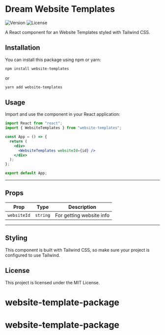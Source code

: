 # Dream Website Templates

![Version](https://img.shields.io/badge/version-1.0.8-blue.svg)
![License](https://img.shields.io/badge/license-MIT-green.svg)

A React component for an Website Templates styled with Tailwind CSS.

## Installation

You can install this package using npm or yarn:

```sh
npm install website-templates
```

or

```sh
yarn add website-templates
```

## Usage

Import and use the component in your React application:

```jsx
import React from "react";
import { WebsiteTemplates } from "website-templates";

const App = () => {
  return (
    <div>
      <WebsiteTemplates websiteId={id} />
    </div>
  );
};

export default App;
```

---

## Props

| Prop        | Type     | Description              |
| ----------- | -------- | ------------------------ |
| `websiteId` | `string` | For getting website info |

---

## Styling

This component is built with Tailwind CSS, so make sure your project is configured to use Tailwind.

## License

This project is licensed under the MIT License.

# website-template-package

# website-template-package
